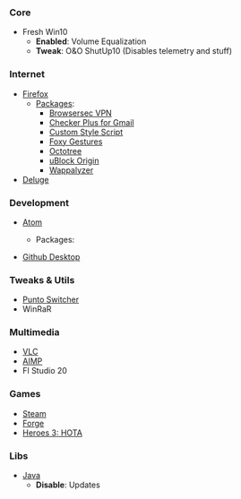 ### Core
- Fresh Win10
  - __Enabled__: Volume Equalization
  - __Tweak__: O&O ShutUp10 (Disables telemetry and stuff)

### Internet
- [Firefox](https://www.mozilla.org/ru/firefox/download/thanks/)
  - [Packages](about:addons):
    - [Browsersec VPN](https://addons.mozilla.org/ru/firefox/addon/browsec/)
    - [Checker Plus for Gmail](https://addons.mozilla.org/ru/firefox/addon/checker-plus-gmail/)
    - [Custom Style Script](https://addons.mozilla.org/ru/firefox/addon/custom-style-script/)
    - [Foxy Gestures](https://addons.mozilla.org/ru/firefox/addon/foxy-gestures/)
    - [Octotree](https://addons.mozilla.org/ru/firefox/addon/octotree/)
    - [uBlock Origin](https://addons.mozilla.org/ru/firefox/addon/ublock-origin/)
    - [Wappalyzer](https://addons.mozilla.org/ru/firefox/addon/wappalyzer/)
- [Deluge](https://deluge-torrent.org/)

### Development
- [Atom](https://atom.io/)
  - Packages:

- [Github Desktop](https://desktop.github.com/)

### Tweaks & Utils
- [Punto Switcher](https://yandex.ru/soft/punto/)
- WinRaR

### Multimedia
- [VLC](https://www.videolan.org/vlc/index.ru.html)
- [AIMP](http://ru.aimp.ru/?do=download)
- Fl Studio 20

### Games
- [Steam](https://store.steampowered.com/about/)
- [Forge](https://releases.cardforge.org/forge/forge-gui-desktop/)
- [Heroes 3: HOTA](http://download.h3hota.com/HotA_full_setup)

### Libs
- [Java](https://java.com/ru/download/)
  - __Disable__: Updates
